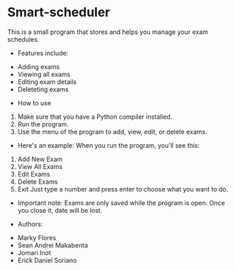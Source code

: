 # Smart-scheduler
This is a small program that stores and helps you manage your exam schedules.

* Features include:
- Adding exams
- Viewing all exams
- Editing exam details
- Deleteting exams

* How to use
1. Make sure that you have a Python compiler installed.
2. Run the program.
3. Use the menu of the program to add, view, edit, or delete exams.

* Here's an example:
When you run the program, you'll see this:
1. Add New Exam
2. View All Exams
3. Edit Exams
4. Delete Exams
5. Exit
Just type a number and press enter to choose what you want to do.

* Important note:
Exams are only saved while the program is open. Once you close it, date will be lost.

* Authors:
- Marky Flores
- Sean Andrei Makabenta
- Jomari Inot
- Erick Daniel Soriano
